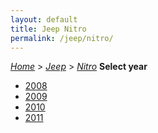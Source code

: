 ```yaml
---
layout: default
title: Jeep Nitro
permalink: /jeep/nitro/
---
```

[*Home*](/) > [*Jeep*](/jeep/) > [*Nitro*](/jeep/nitro/)
**Select year**
- [2008](/jeep/nitro/2008/)
- [2009](/jeep/nitro/2009/)
- [2010](/jeep/nitro/2010/)
- [2011](/jeep/nitro/2011/)